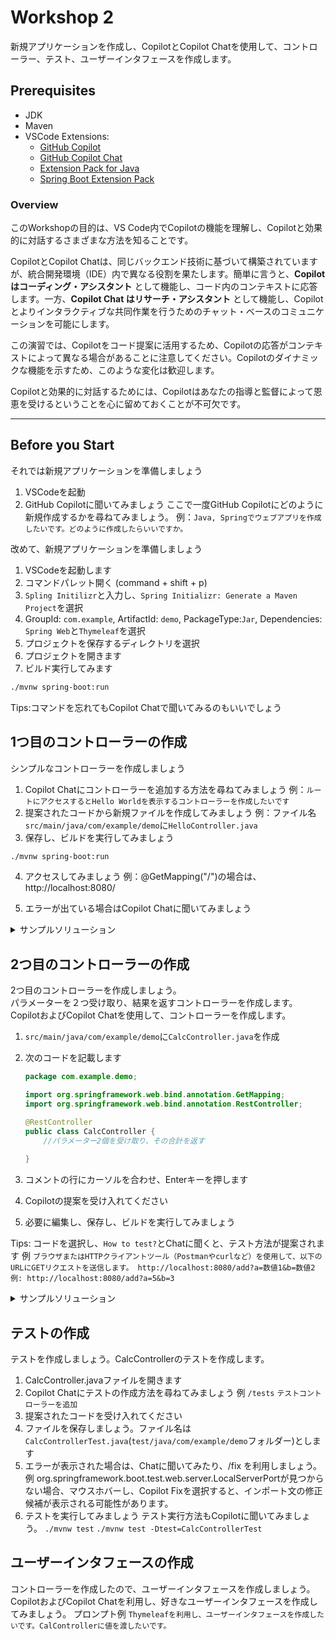 # Workshop 2
新規アプリケーションを作成し、CopilotとCopilot Chatを使用して、コントローラー、テスト、ユーザーインタフェースを作成します。

## Prerequisites
- JDK
- Maven 
- VSCode Extensions:
  - [GitHub Copilot](https://marketplace.visualstudio.com/items?itemName=GitHub.copilot)
  - [GitHub Copilot Chat](https://marketplace.visualstudio.com/items?itemName=GitHub.copilot-chat)
  - [Extension Pack for Java](https://marketplace.visualstudio.com/items?itemName=vscjava.vscode-java-pack)
  - [Spring Boot Extension Pack](https://marketplace.visualstudio.com/items?itemName=vmware.vscode-boot-dev-pack)

### Overview

このWorkshopの目的は、VS Code内でCopilotの機能を理解し、Copilotと効果的に対話するさまざまな方法を知ることです。

CopilotとCopilot Chatは、同じバックエンド技術に基づいて構築されていますが、統合開発環境（IDE）内で異なる役割を果たします。簡単に言うと、**Copilot はコーディング・アシスタント** として機能し、コード内のコンテキストに応答します。一方、**Copilot Chat はリサーチ・アシスタント** として機能し、Copilot とよりインタラクティブな共同作業を行うためのチャット・ベースのコミュニケーションを可能にします。

この演習では、Copilotをコード提案に活用するため、Copilotの応答がコンテキストによって異なる場合があることに注意してください。Copilotのダイナミックな機能を示すため、このような変化は歓迎します。

Copilotと効果的に対話するためには、Copilotはあなたの指導と監督によって恩恵を受けるということを心に留めておくことが不可欠です。

---

## Before you Start 

それでは新規アプリケーションを準備しましょう

1. VSCodeを起動
2. GitHub Copilotに聞いてみましょう
ここで一度GitHub Copilotにどのように新規作成するかを尋ねてみましょう。
例：`Java, Springでウェブアプリを作成したいです。どのように作成したらいいですか。`

改めて、新規アプリケーションを準備しましょう

1. VSCodeを起動します
2. コマンドパレット開く (command + shift + p)
3. `Spling Initilizr`と入力し、`Spring Initializr: Generate a Maven Project`を選択
4. GroupId: `com.example`, ArtifactId: `demo`, PackageType:`Jar`, Dependencies: `Spring Web`と`Thymeleaf`を選択
5. プロジェクトを保存するディレクトリを選択
6. プロジェクトを開きます
7. ビルド実行してみます

```bash
./mvnw spring-boot:run
``` 
Tips:コマンドを忘れてもCopilot Chatで聞いてみるのもいいでしょう

## 1つ目のコントローラーの作成
シンプルなコントローラーを作成しましょう

1. Copilot Chatにコントローラーを追加する方法を尋ねてみましょう
例：`ルートにアクセスするとHello Worldを表示するコントローラーを作成したいです`
2. 提案されたコードから新規ファイルを作成してみましょう
例：ファイル名　`src/main/java/com/example/demo`に`HelloController.java`
3. 保存し、ビルドを実行してみましょう

```bash
./mvnw spring-boot:run
```

4. アクセスしてみましょう
例：@GetMapping("/")の場合は、http://localhost:8080/ 

5. エラーが出ている場合はCopilot Chatに聞いてみましょう

<details>
  <summary>サンプルソリューション</summary>

1. `src/main/java/com/example/demo`に`HelloWorldController.java`を作成
2. 以下のコードを追加

```java
package com.example.demo;
import org.springframework.web.bind.annotation.GetMapping;
import org.springframework.web.bind.annotation.RestController;

@RestController
public class HelloWorldController {

    @GetMapping("/")
    public String helloWorld() {
        return "Hello World";
    }
}
```

</details>

## 2つ目のコントローラーの作成
2つ目のコントローラーを作成しましょう。<br>
パラメーターを２つ受け取り、結果を返すコントローラーを作成します。
CopilotおよびCopilot Chatを使用して、コントローラーを作成します。

1. `src/main/java/com/example/demo`に`CalcController.java`を作成
2. 次のコードを記載します
    
    ```java
    package com.example.demo;

    import org.springframework.web.bind.annotation.GetMapping;
    import org.springframework.web.bind.annotation.RestController;

    @RestController
    public class CalcController {
        //パラメーター2個を受け取り、その合計を返す
        
    }
    ```
3. コメントの行にカーソルを合わせ、Enterキーを押します
4. Copilotの提案を受け入れてください
5. 必要に編集し、保存し、ビルドを実行してみましょう

Tips: コードを選択し、`How to test?`とChatに聞くと、テスト方法が提案されます
例
`ブラウザまたはHTTPクライアントツール（Postmanやcurlなど）を使用して、以下のURLにGETリクエストを送信します。
   http://localhost:8080/add?a=数値1&b=数値2
   例: http://localhost:8080/add?a=5&b=3`


<details>
  <summary>サンプルソリューション</summary>

```java
package com.example.demo;

import org.springframework.web.bind.annotation.GetMapping;
import org.springframework.web.bind.annotation.RestController;

@RestController
public class CalcController {
    //パラメーター2個を受け取り、その合計を返す
    @GetMapping("/add")
    public int add(int a, int b) {
        return a + b;
    }
}
```

</details>

## テストの作成
テストを作成しましょう。CalcControllerのテストを作成します。

1. CalcController.javaファイルを開きます
2. Copilot Chatにテストの作成方法を尋ねてみましょう
例
`/tests`
`テストコントローラーを追加`
3. 提案されたコードを受け入れてください
4. ファイルを保存しましょう。ファイル名は`CalcControllerTest.java`(`test/java/com/example/demo`フォルダー)とします
5. エラーが表示された場合は、Chatに聞いてみたり、/fix を利用しましょう。
例
org.springframework.boot.test.web.server.LocalServerPortが見つからない場合、マウスホバーし、Copilot Fixを選択すると、インポート文の修正候補が表示される可能性があります。
6. テストを実行してみましょう
テスト実行方法もCopilotに聞いてみましょう。
`./mvnw test`
`./mvnw test -Dtest=CalcControllerTest`

## ユーザーインタフェースの作成
コントローラーを作成したので、ユーザーインタフェースを作成しましょう。
CopilotおよびCopilot Chatを利用し、好きなユーザーインタフェースを作成してみましょう。
プロンプト例
`Thymeleafを利用し、ユーザーインタフェースを作成したいです。CalControllerに値を渡したいです。`



